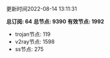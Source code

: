 更新时间2022-08-14 13:11:31

**总订阅: 64**
**总节点: 9390**
**有效节点: 1992**
- trojan节点: 119
- v2ray节点: 1598
- ss节点: 275
